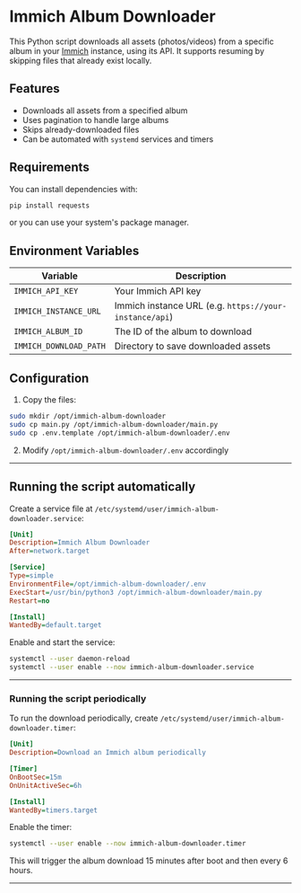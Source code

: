 # Immich Album Downloader

This Python script downloads all assets (photos/videos) from a specific album in your [Immich](https://github.com/immich-app/immich) instance, using its API. It supports resuming by skipping files that already exist locally.

## Features

- Downloads all assets from a specified album
- Uses pagination to handle large albums
- Skips already-downloaded files
- Can be automated with `systemd` services and timers

## Requirements
You can install dependencies with:

```bash
pip install requests
```
or you can use your system's package manager.

## Environment Variables

| Variable               | Description                            |
|------------------------|----------------------------------------|
| `IMMICH_API_KEY`       | Your Immich API key                    |
| `IMMICH_INSTANCE_URL`  | Immich instance URL (e.g. `https://your-instance/api`) |
| `IMMICH_ALBUM_ID`      | The ID of the album to download        |
| `IMMICH_DOWNLOAD_PATH` | Directory to save downloaded assets    |

## Configuration

1. Copy the files:

```bash
sudo mkdir /opt/immich-album-downloader
sudo cp main.py /opt/immich-album-downloader/main.py
sudo cp .env.template /opt/immich-album-downloader/.env
```

2. Modify `/opt/immich-album-downloader/.env` accordingly
---

## Running the script automatically

Create a service file at `/etc/systemd/user/immich-album-downloader.service`:

```ini
[Unit]
Description=Immich Album Downloader
After=network.target

[Service]
Type=simple
EnvironmentFile=/opt/immich-album-downloader/.env
ExecStart=/usr/bin/python3 /opt/immich-album-downloader/main.py
Restart=no

[Install]
WantedBy=default.target
```

Enable and start the service:

```bash
systemctl --user daemon-reload
systemctl --user enable --now immich-album-downloader.service
```

---

### Running the script periodically

To run the download periodically, create `/etc/systemd/user/immich-album-downloader.timer`:

```ini
[Unit]
Description=Download an Immich album periodically

[Timer]
OnBootSec=15m
OnUnitActiveSec=6h

[Install]
WantedBy=timers.target
```

Enable the timer:

```bash
systemctl --user enable --now immich-album-downloader.timer
```

This will trigger the album download 15 minutes after boot and then every 6 hours.

---